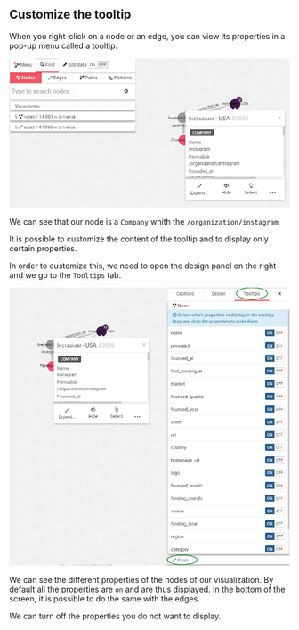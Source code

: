 ## Customize the tooltip

When you right-click on a node or an edge, you can view its properties in a pop-up menu called a tooltip.

![](TooltipPix.png)

We can see that our node is a ```Company``` whith the  ```/organization/instagram```

It is possible to customize the content of the tooltip and to display only certain properties.

In order to customize this, we need to open the design panel on the right and we go to the ```Tooltips``` tab.

![](TooltipCustomize.png)

 We can see the different properties of the nodes of our visualization. By default all the properties are ```on``` and are thus displayed. In the bottom of the screen, it is possible to do the same with the edges.

We can turn off the properties you do not want to display. 

